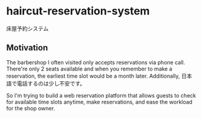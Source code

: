 # haircut-reservation-system
床屋予約システム



## Motivation

The barbershop I often visited only accepts reservations via phone call. There're only 2 seats available and when you remember to make a reservation, the earliest time slot would be a month later. Additionally, 日本語で電話するのは少し不安です。

So I'm trying to build a web reservation platform that allows guests to check for available time slots anytime, make reservations, and ease the workload for the shop owner.
